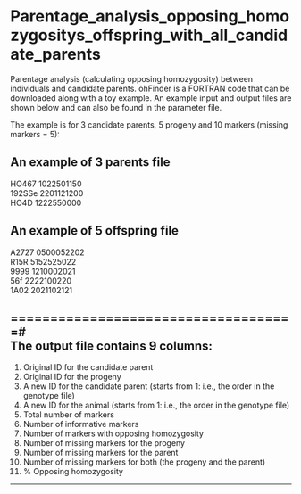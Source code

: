 # Parentage_analysis_opposing_homozygositys_offspring_with_all_candidate_parents

Parentage analysis (calculating opposing homozygosity) between individuals and candidate parents. ohFinder is a FORTRAN code that can be downloaded along with a toy example. An example input and output files are shown below and can also be found in the parameter file.

The example is for 3 candidate parents, 5 progeny and 10 markers (missing markers = 5):

An example of 3 parents file
 ----------------------------------------
HO467 1022501150   
192SSe 2201121200   
HO4D 1222550000        

An example of 5 offspring file
----------------------------------------
A2727 0500052202    
R15R 5152525022    
9999 1210002021    
56f 2222100220    
1A02 2021102121    

====================================#                      
 The output file contains 9 columns:      
-------------------------------------                   
  1. Original ID for the candidate parent
  2. Original ID for the progeny
  3. A new ID for the candidate parent (starts from 1: i.e., the order in the genotype file) 
  4. A new ID for the animal (starts from 1: i.e., the order in the genotype file)
  5. Total number of markers 
  6. Number of informative markers
  7. Number of markers with opposing homozygosity
  8. Number of missing markers for the progeny
  9. Number of missing markers for the parent
 10. Number of missing markers for both (the progeny and the parent)
 11. % Opposing homozygosity
--------------------------------------             

